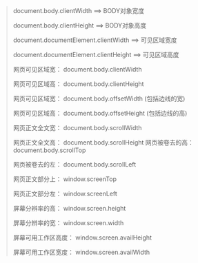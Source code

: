 > 
> document.body.clientWidth ==> BODY对象宽度 
>
> document.body.clientHeight ==> BODY对象高度 
>
> document.documentElement.clientWidth ==> 可见区域宽度 
>
> document.documentElement.clientHeight ==> 可见区域高度  
>
> 网页可见区域宽： document.body.clientWidth 
>
> 网页可见区域高： document.body.clientHeight 
>
> 网页可见区域宽： document.body.offsetWidth (包括边线的宽) 
>
> 网页可见区域高： document.body.offsetHeight (包括边线的高) 
>
> 网页正文全文宽： document.body.scrollWidth 
>
> 网页正文全文高： document.body.scrollHeight 网页被卷去的高： document.body.scrollTop 
>
> 网页被卷去的左： document.body.scrollLeft 
>
> 网页正文部分上： window.screenTop 
>
> 网页正文部分左： window.screenLeft 
>
> 屏幕分辨率的高： window.screen.height 
>
> 屏幕分辨率的宽： window.screen.width 
>
> 屏幕可用工作区高度： window.screen.availHeight 
>
> 屏幕可用工作区宽度： window.screen.availWidth 